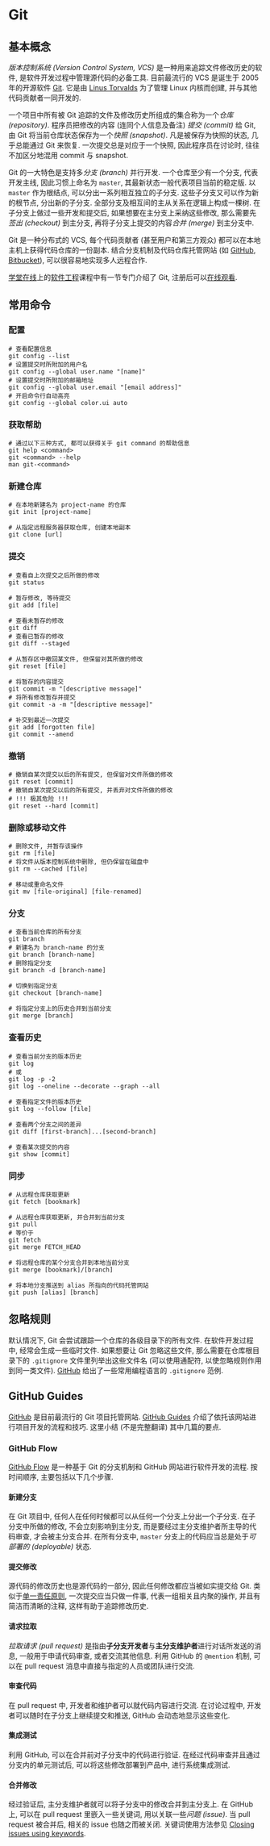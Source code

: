 # Git

## 基本概念

*版本控制系统 (Version Control System, VCS)* 是一种用来追踪文件修改历史的软件, 是软件开发过程中管理源代码的必备工具. 目前最流行的 VCS 是诞生于 2005 年的开源软件 [Git](https://git-scm.com/). 它是由 [Linus Torvalds](https://en.wikipedia.org/wiki/Linus_Torvalds) 为了管理 Linux 内核而创建, 并与其他代码贡献者一同开发的.

一个项目中所有被 Git 追踪的文件及修改历史所组成的集合称为一个*仓库 (repository)*. 程序员把修改的内容 (连同个人信息及备注) *提交 (commit)* 给 Git, 由 Git 将当前仓库状态保存为一个*快照 (snapshot)*. 凡是被保存为快照的状态, 几乎总能通过 Git 来恢复. 一次提交总是对应于一个快照, 因此程序员在讨论时, 往往不加区分地混用 commit 与 snapshot.

Git 的一大特色是支持多*分支 (branch)* 并行开发. 一个仓库至少有一个分支, 代表开发主线, 因此习惯上命名为 `master`, 其最新状态一般代表项目当前的稳定版. 以 `master` 作为根结点, 可以分出一系列相互独立的子分支. 这些子分支又可以作为新的根节点, 分出新的子分支. 全部分支及相互间的主从关系在逻辑上构成一棵树. 在子分支上做过一些开发和提交后, 如果想要在主分支上采纳这些修改, 那么需要先*签出 (checkout)* 到主分支, 再将子分支上提交的内容*合并 (merge)* 到主分支中.

Git 是一种分布式的 VCS, 每个代码贡献者 (甚至用户和第三方观众) 都可以在本地主机上获得代码仓库的一份副本. 结合分支机制及代码仓库托管网站 (如 [GitHub](https://github.com/), [Bitbucket](https://bitbucket.org)), 可以很容易地实现多人远程合作.

[学堂在线](http://www.xuetangx.com/)上的[软件工程](http://www.xuetangx.com/courses/course-v1:TsinghuaX+34100325_X+sp/)课程中有一节专门介绍了 Git, 注册后可以[在线观看](http://www.xuetangx.com/courses/course-v1:TsinghuaX+34100325_X+sp/courseware/e007fce98a8c437b9ce97909117ceba2/35663f6870b24a639231fe00a119b18c/).

## 常用命令

### 配置

```shell
# 查看配置信息
git config --list
# 设置提交时所附加的用户名
git config --global user.name "[name]"
# 设置提交时所附加的邮箱地址
git config --global user.email "[email address]"
# 开启命令行自动高亮
git config --global color.ui auto
```

### 获取帮助

```shell
# 通过以下三种方式, 都可以获得关于 git command 的帮助信息
git help <command>
git <command> --help
man git-<command>
```

### 新建仓库

```shell
# 在本地新建名为 project-name 的仓库
git init [project-name]
```

```shell
# 从指定远程服务器获取仓库, 创建本地副本
git clone [url]
```

### 提交

```shell
# 查看自上次提交之后所做的修改
git status
```

```shell
# 暂存修改, 等待提交
git add [file]
```

```shell
# 查看未暂存的修改
git diff
# 查看已暂存的修改
git diff --staged
```

```shell
# 从暂存区中撤回某文件, 但保留对其所做的修改
git reset [file]
```

```shell
# 将暂存的内容提交
git commit -m "[descriptive message]"
# 将所有修改暂存并提交
git commit -a -m "[descriptive message]"
```

```shell
# 补交到最近一次提交
git add [forgotten file]
git commit --amend
```

### 撤销

```shell
# 撤销自某次提交以后的所有提交, 但保留对文件所做的修改
git reset [commit]
# 撤销自某次提交以后的所有提交, 并丢弃对文件所做的修改
# !!! 极其危险 !!!
git reset --hard [commit]
```

### 删除或移动文件

```shell
# 删除文件, 并暂存该操作
git rm [file]
# 将文件从版本控制系统中删除, 但仍保留在磁盘中
git rm --cached [file]
```

```shell
# 移动或重命名文件
git mv [file-original] [file-renamed]
```

### 分支

```shell
# 查看当前仓库的所有分支
git branch
# 新建名为 branch-name 的分支
git branch [branch-name]
# 删除指定分支
git branch -d [branch-name]
```

```shell
# 切换到指定分支
git checkout [branch-name]
```

```shell
# 将指定分支上的历史合并到当前分支
git merge [branch]
```

### 查看历史

```shell
# 查看当前分支的版本历史
git log
# 或
git log -p -2
git log --oneline --decorate --graph --all
```

```shell
# 查看指定文件的版本历史
git log --follow [file]
```

```shell
# 查看两个分支之间的差异
git diff [first-branch]...[second-branch]
```

```shell
# 查看某次提交的内容
git show [commit]
```

### 同步

```shell
# 从远程仓库获取更新
git fetch [bookmark]
```

```shell
# 从远程仓库获取更新, 并合并到当前分支
git pull
# 等价于
git fetch
git merge FETCH_HEAD
```

```shell
# 将远程仓库的某个分支合并到本地当前分支
git merge [bookmark]/[branch]
```

```shell
# 将本地分支推送到 alias 所指向的代码托管网站
git push [alias] [branch]
```

## 忽略规则

默认情况下, Git 会尝试跟踪一个仓库的各级目录下的所有文件. 在软件开发过程中, 经常会生成一些临时文件. 如果想要让 Git 忽略这些文件, 那么需要在仓库根目录下的 `.gitignore` 文件里列举出这些文件名 (可以使用通配符, 以使忽略规则作用到同一类文件). [GitHub](https://github.com/github/gitignore) 给出了一些常用编程语言的 `.gitignore` 范例.

## GitHub Guides

[GitHub](https://github.com/) 是目前最流行的 Git 项目托管网站. [GitHub Guides](https://guides.github.com) 介绍了依托该网站进行项目开发的流程和技巧. 这里小结 (不是完整翻译) 其中几篇的要点.

### GitHub Flow

[GitHub Flow](https://guides.github.com/introduction/flow/) 是一种基于 Git 的分支机制和 GitHub 网站进行软件开发的流程. 按时间顺序, 主要包括以下几个步骤.

#### 新建分支

在 Git 项目中, 任何人在任何时候都可以从任何一个分支上分出一个子分支. 在子分支中所做的修改, 不会立刻影响到主分支, 而是要经过主分支维护者所主导的代码审查, 才会被主分支合并. 在所有分支中, `master` 分支上的代码应当总是处于*可部署的 (deployable)* 状态.

#### 提交修改

源代码的修改历史也是源代码的一部分, 因此任何修改都应当被如实提交给 Git. 类似于[单一责任原则](https://en.wikipedia.org/wiki/Single_responsibility_principle), 一次提交应当只做一件事, 代表一组相关且内聚的操作, 并且有简洁而清晰的注释, 这样有助于追踪修改历史.

#### 请求拉取

*拉取请求 (pull request)* 是指由**子分支开发者**与**主分支维护者**进行对话所发送的消息, 一般用于申请代码审查, 或者交流其他信息. 利用 GitHub 的 `@mention` 机制, 可以在 pull request 消息中直接与指定的人员或团队进行交流.

#### 审查代码

在 pull request 中, 开发者和维护者可以就代码内容进行交流. 在讨论过程中, 开发者可以随时在子分支上继续提交和推送, GitHub 会动态地显示这些变化.

#### 集成测试

利用 GitHub, 可以在合并前对子分支中的代码进行验证. 在经过代码审查并且通过分支内的单元测试后, 可以将这些修改部署到产品中, 进行系统集成测试.

#### 合并修改

经过验证后, 主分支维护者就可以将子分支中的修改合并到主分支上. 在 GitHub 上, 可以在 pull request 里嵌入一些关键词, 用以关联一些*问题 (issue)*. 当 pull request 被合并后, 相关的 issue 也随之而被关闭. 关键词使用方法参见 [Closing issues using keywords](https://help.github.com/articles/closing-issues-using-keywords/).


